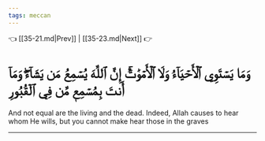 ```yaml
---
tags: meccan
---
```


👈 [[35-21.md|Prev]] | [[35-23.md|Next]] 👉

# وَمَا يَسۡتَوِي ٱلۡأَحۡيَآءُ وَلَا ٱلۡأَمۡوَٰتُۚ إِنَّ ٱللَّهَ يُسۡمِعُ مَن يَشَآءُۖ وَمَآ أَنتَ بِمُسۡمِعٖ مَّن فِي ٱلۡقُبُورِ

And not equal are the living and the dead. Indeed, Allah causes to hear whom He wills, but you cannot make hear those in the graves

---

